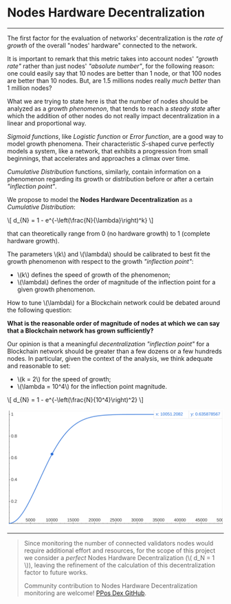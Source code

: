 # Nodes Hardware Decentralization

---

The first factor for the evaluation of networks' decentralization is the _rate
of growth_ of the overall "nodes' hardware" connected to the network.

It is important to remark that this metric takes into account nodes'
_"growth rate"_ rather than just nodes' _"absolute number"_, for the following
reason: one could easily say that 10 nodes are better than 1 node, or that 100
nodes are better than 10 nodes. But, are 1.5 millions nodes really _much
better_ than 1 million nodes?

What we are trying to state here is that the number of nodes should be analyzed
as a _growth phenomenon_, that tends to reach a _steady state_ after which the
addition of other nodes do not really impact decentralization in a linear and
proportional way.

_Sigmoid functions_, like _Logistic function_ or _Error function_, are a good
way to model growth phenomena. Their characteristic _S_-shaped curve perfectly
models a system, like a network, that exhibits a progression from small
beginnings, that accelerates and approaches a climax over time.

_Cumulative Distribution_ functions, similarly, contain information on a
phenomenon regarding its growth or distribution before or after a certain
_"inflection point"_.

We propose to model the **Nodes Hardware Decentralization** as a _Cumulative
Distribution_:

\\[ d_{N} = 1 - e^{-\left(\frac{N}{\lambda}\right)^k} \\]

that can theoretically range from 0 (no hardware growth) to 1 (complete
hardware growth).

The parameters \\(k\\) and \\(\lambda\\) should be calibrated to best fit the
growth phenomenon with respect to the growth _"inflection point"_:

- \\(k\\) defines the speed of growth of the phenomenon;
- \\(\lambda\\) defines the order of magnitude of the inflection point for a
given growth phenomenon.

How to tune \\(\lambda\\) for a Blockchain network could be debated around the
following question:

**What is the reasonable order of magnitude of nodes at which we can say that a
Blockchain network has grown sufficiently?**

Our opinion is that a meaningful _decentralization "inflection point"_ for a
Blockchain network should be greater than a few dozens or a few hundreds nodes.
In particular, given the context of the analysis, we think adequate and
reasonable to set:

- \\(k = 2\\) for the speed of growth;
- \\(\lambda = 10^4\\) for the inflection point magnitude.

\\[ d_{N} = 1 - e^{-\left(\frac{N}{10^4}\right)^2} \\]

![Cumulative Distribution](images/cumulative_distribution.png)

---

> Since monitoring the number of connected validators nodes would require
> additional effort and resources, for the scope of this project we consider a
> _perfect_ Nodes Hardware Decentralization (\\( d_N = 1 \\)), leaving the
> refinement of the calculation of this decentralization factor to future
> works.
>
> Community contribution to Nodes Hardware Decentralization monitoring
> are welcome! [PPos Dex GitHub](https://github.com/cusma/pposdex).
